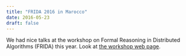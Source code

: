 ```yaml
---
title: "FRIDA 2016 in Marocco"
date: 2016-05-23
draft: false
---
```

<p>We had nice talks at the workshop on Formal Reasoning in Distributed Algorithms (FRIDA) this year. Look at <a href="http://forsyte.at/events/frida2016/">the workshop web page</a>.</p>

